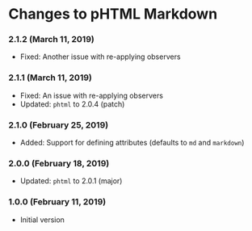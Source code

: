 # Changes to pHTML Markdown

### 2.1.2 (March 11, 2019)

- Fixed: Another issue with re-applying observers

### 2.1.1 (March 11, 2019)

- Fixed: An issue with re-applying observers
- Updated: `phtml` to 2.0.4 (patch)

### 2.1.0 (February 25, 2019)

- Added: Support for defining attributes (defaults to `md` and `markdown`)

### 2.0.0 (February 18, 2019)

- Updated: `phtml` to 2.0.1 (major)

### 1.0.0 (February 11, 2019)

- Initial version
